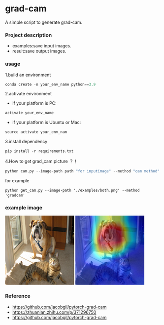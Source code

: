 # grad-cam
A simple script to generate grad-cam.

### Project description

* examples:save input images.
* result:save output images.

### usage

1.build an environment

```python
conda create -n your_env_name python==3.9
```

2.activate environment

* if your platform is PC:

```python
activate your_env_name
```

* if your platform is Ubuntu or Mac:

```python
source activate your_env_nam
```

3.install dependency

```python
pip install -r requirements.txt
```

4.How to get grad_cam picture ？！

```python
python cam.py --image-path path "for inputimage" --method "cam method"
```
for example

```shell
python get_cam.py --image-path './examples/both.png' --method 'gradcam'
```



### example image

![image](https://github.com/ElegantAnkster/grad-cam/blob/main/examples/both.png?raw=true)
![image](https://github.com/ElegantAnkster/grad-cam/blob/main/result/both.png_gradcam_cam.jpg?raw=true)

### Reference
* https://github.com/jacobgil/pytorch-grad-cam
* https://zhuanlan.zhihu.com/p/371296750
* https://github.com/jacobgil/pytorch-grad-cam
